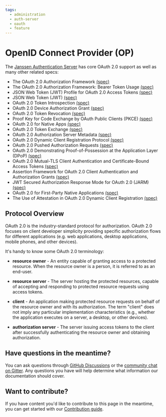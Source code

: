 ```yaml
---
tags:
  - administration
  - auth-server
  - oauth
  - feature
---
```


# OpenID Connect Provider (OP)
The [Janssen Authentication Server](https://github.com/JanssenProject/jans/tree/main/jans-auth-server) has core OAuth 2.0 support as well as many other related specs: 

- The OAuth 2.0 Authorization Framework [(spec)](https://datatracker.ietf.org/doc/html/rfc6749)
- The OAuth 2.0 Authorization Framework: Bearer Token Usage [(spec)](https://datatracker.ietf.org/doc/html/rfc6750)
- JSON Web Token (JWT) Profile for OAuth 2.0 Access Tokens [(spec)](https://datatracker.ietf.org/doc/html/rfc9068)
- JSON Web Token (JWT) [(spec)](https://datatracker.ietf.org/doc/html/rfc7519)
- OAuth 2.0 Token Introspection [(spec)](https://datatracker.ietf.org/doc/html/rfc7662)
- OAuth 2.0 Device Authorization Grant [(spec)](https://datatracker.ietf.org/doc/html/rfc8628)
- OAuth 2.0 Token Revocation [(spec)](https://datatracker.ietf.org/doc/html/rfc7009)
- Proof Key for Code Exchange by OAuth Public Clients (PKCE) [(spec)](https://datatracker.ietf.org/doc/html/rfc7636)
- OAuth 2.0 for Native Apps [(spec)](https://datatracker.ietf.org/doc/html/rfc8252)
- OAuth 2.0 Token Exchange [(spec)](https://datatracker.ietf.org/doc/html/rfc8252)
- OAuth 2.0 Authorization Server Metadata [(spec)](https://datatracker.ietf.org/doc/html/rfc8414)
- OAuth 2.0 Dynamic Client Registration Protocol [(spec)](https://datatracker.ietf.org/doc/html/rfc7591)
- OAuth 2.0 Pushed Authorization Requests [(spec)](https://datatracker.ietf.org/doc/html/rfc9126)
- OAuth 2.0 Demonstrating Proof-of-Possession at the Application Layer (DPoP) [(spec)](https://datatracker.ietf.org/doc/html/draft-ietf-oauth-dpop)
- OAuth 2.0 Mutual-TLS Client Authentication and Certificate-Bound Access Tokens [(spec)](https://datatracker.ietf.org/doc/html/rfc8705)
- Assertion Framework for OAuth 2.0 Client Authentication and Authorization Grants [(spec)](https://www.rfc-editor.org/rfc/rfc7521.html)
- JWT Secured Authorization Response Mode for OAuth 2.0 (JARM) [(spec)](https://openid.net/specs/oauth-v2-jarm.html)
- OAuth 2.0 for First-Party Native Applications [(spec)](https://www.ietf.org/archive/id/draft-parecki-oauth-first-party-native-apps-00.html)
- The Use of Attestation in OAuth 2.0 Dynamic Client Registration [(spec)](https://www.ietf.org/id/draft-tschofenig-oauth-attested-dclient-reg-00.html)


## Protocol Overview

OAuth 2.0 is the industry-standard protocol for authorization. OAuth 2.0 focuses on client developer simplicity providing specific authorization flows for different applications (e.g. web applications, desktop applications, mobile phones, and other devices). 

It's handy to know some OAuth 2.0 terminology:

- **resource owner** - An entity capable of granting access to a protected resource.
                       When the resource owner is a person, it is referred to as an end-user.
  
- **resource server** - The server hosting the protected resources, capable of accepting
                        and responding to protected resource requests using access tokens.
  
- **client** - An application making protected resource requests on behalf of the
               resource owner and with its authorization.  The term "client" does
               not imply any particular implementation characteristics (e.g.,
               whether the application executes on a server, a desktop, or other devices).
  
- **authorization server** - The server issuing access tokens to the client after successfully
                             authenticating the resource owner and obtaining authorization.

## Have questions in the meantime?

You can ask questions through [GitHub Discussions](https://github.com/JanssenProject/jans/discussion) or the [community chat on Gitter](https://gitter.im/JanssenProject/Lobby). Any questions you have will help determine what information our documentation should cover.

## Want to contribute?

If you have content you'd like to contribute to this page in the meantime, you can get started with our [Contribution guide](https://docs.jans.io/head/CONTRIBUTING/).